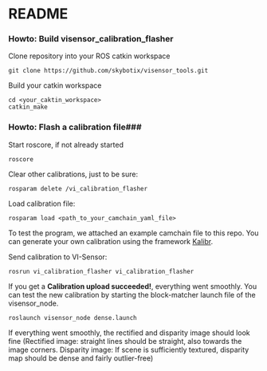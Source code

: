 # README #

### Howto: Build visensor_calibration_flasher ###

Clone repository into your ROS catkin workspace
```
git clone https://github.com/skybotix/visensor_tools.git
```
Build your catkin workspace
```
cd <your_caktin_workspace>
catkin_make
```

### Howto: Flash a calibration file###
Start roscore, if not already started
```
roscore
```
Clear other calibrations, just to be sure:
```
rosparam delete /vi_calibration_flasher
```
Load calibration file:
```
rosparam load <path_to_your_camchain_yaml_file>
```
To test the program, we attached an example camchain file to this repo. You can generate your own calibration using the framework [Kalibr](https://github.com/ethz-asl/kalibr).

Send calibration to VI-Sensor:
```
rosrun vi_calibration_flasher vi_calibration_flasher
```
If you get a **Calibration upload succeeded!**, everything went smoothly. You can test the new calibration by starting the block-matcher launch file of the visensor_node. 
```
roslaunch visensor_node dense.launch
```
If everything went smoothly, the rectified and disparity image should look fine (Rectified image: straight lines should be straight, also towards the image corners. Disparity image: If scene is sufficiently textured, disparity map should be dense and fairly outlier-free)

